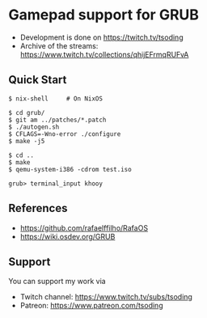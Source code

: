 # Gamepad support for GRUB

- Development is done on https://twitch.tv/tsoding
- Archive of the streams: https://www.twitch.tv/collections/qhijEFrmqRUFvA

## Quick Start

```console
$ nix-shell     # On NixOS

$ cd grub/
$ git am ../patches/*.patch
$ ./autogen.sh
$ CFLAGS=-Wno-error ./configure
$ make -j5

$ cd ..
$ make
$ qemu-system-i386 -cdrom test.iso

grub> terminal_input khooy
```

## References

- https://github.com/rafaelffilho/RafaOS
- https://wiki.osdev.org/GRUB

## Support

You can support my work via

- Twitch channel: https://www.twitch.tv/subs/tsoding
- Patreon: https://www.patreon.com/tsoding

